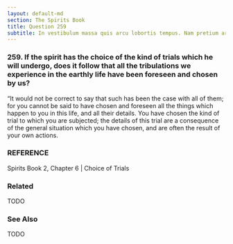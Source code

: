 ```yaml
---
layout: default-md
section: The Spirits Book
title: Question 259
subtitle: In vestibulum massa quis arcu lobortis tempus. Nam pretium arcu in odio vulputate luctus.
---
```


### 259. If the spirit has the choice of the kind of trials which he will undergo, does it follow that all the tribulations we experience in the earthly life have been foreseen and chosen by us?

“It would not be correct to say that such has been the case with all of them; for you cannot be said to have chosen and foreseen all the things which happen to you in this life, and all their details. You have chosen the kind of trial to which you are subjected; the details of this trial are a consequence of the general situation which you have chosen, and are often the result of your own actions. 


### REFERENCE
Spirits Book 2, Chapter 6 | Choice of Trials


### Related
TODO

### See Also
TODO